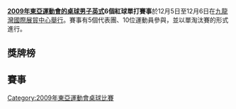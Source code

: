 **[2009年東亞運動會的](https://zh.wikipedia.org/wiki/2009年東亞運動會 "wikilink")[桌球男子英式](https://zh.wikipedia.org/wiki/2009年東亞運動會桌球比賽 "wikilink")6個紅球單打賽事**於12月5日至12月6日在[九龍灣國際展貿中心舉行](../Page/九龍灣國際展貿中心.md "wikilink")。賽事有5個代表團、10位運動員參與，並以單淘汰賽的形式進行。

## 獎牌榜

## 賽事

[Category:2009年東亞運動會桌球比賽](https://zh.wikipedia.org/wiki/Category:2009年東亞運動會桌球比賽 "wikilink")